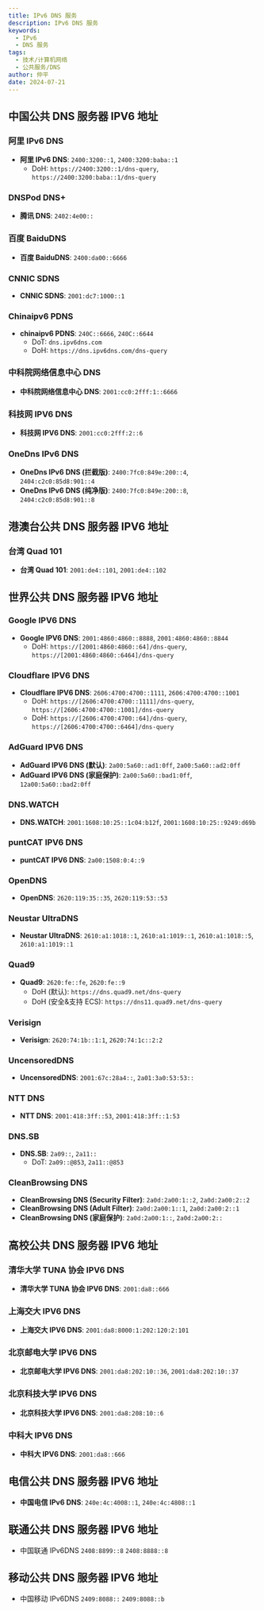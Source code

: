 ```yaml
---
title: IPv6 DNS 服务
description: IPv6 DNS 服务
keywords:
  - IPv6
  - DNS 服务
tags:
  - 技术/计算机网络
  - 公共服务/DNS
author: 仲平
date: 2024-07-21
---
```


## 中国公共 DNS 服务器 IPV6 地址

### 阿里 IPv6 DNS

- **阿里 IPv6 DNS**: `2400:3200::1`, `2400:3200:baba::1`
  - DoH: `https://2400:3200::1/dns-query`, `https://2400:3200:baba::1/dns-query`

### DNSPod DNS+

- **腾讯 DNS**: `2402:4e00::`

### 百度 BaiduDNS

- **百度 BaiduDNS**: `2400:da00::6666`

### CNNIC SDNS

- **CNNIC SDNS**: `2001:dc7:1000::1`

### Chinaipv6 PDNS

- **chinaipv6 PDNS**: `240C::6666`, `240C::6644`
  - DoT: `dns.ipv6dns.com`
  - DoH: `https://dns.ipv6dns.com/dns-query`

### 中科院网络信息中心 DNS

- **中科院网络信息中心 DNS**: `2001:cc0:2fff:1::6666`

### 科技网 IPV6 DNS

- **科技网 IPV6 DNS**: `2001:cc0:2fff:2::6`

### OneDns IPv6 DNS

- **OneDns IPv6 DNS (拦截版)**: `2400:7fc0:849e:200::4`, `2404:c2c0:85d8:901::4`
- **OneDns IPv6 DNS (纯净版)**: `2400:7fc0:849e:200::8`, `2404:c2c0:85d8:901::8`

## 港澳台公共 DNS 服务器 IPV6 地址

### 台湾 Quad 101

- **台湾 Quad 101**: `2001:de4::101`, `2001:de4::102`

## 世界公共 DNS 服务器 IPV6 地址

### Google IPV6 DNS

- **Google IPV6 DNS**: `2001:4860:4860::8888`, `2001:4860:4860::8844`
  - DoH: `https://[2001:4860:4860::64]/dns-query`, `https://[2001:4860:4860::6464]/dns-query`

### Cloudflare IPV6 DNS

- **Cloudflare IPV6 DNS**: `2606:4700:4700::1111`, `2606:4700:4700::1001`
  - DoH: `https://[2606:4700:4700::1111]/dns-query`, `https://[2606:4700:4700::1001]/dns-query`
  - DoH: `https://[2606:4700:4700::64]/dns-query`, `https://[2606:4700:4700::6464]/dns-query`

### AdGuard IPV6 DNS

- **AdGuard IPV6 DNS (默认)**: `2a00:5a60::ad1:0ff`, `2a00:5a60::ad2:0ff`
- **AdGuard IPV6 DNS (家庭保护)**: `2a00:5a60::bad1:0ff`, `12a00:5a60::bad2:0ff`

### DNS.WATCH

- **DNS.WATCH**: `2001:1608:10:25::1c04:b12f`, `2001:1608:10:25::9249:d69b`

### puntCAT IPV6 DNS

- **puntCAT IPV6 DNS**: `2a00:1508:0:4::9`

### OpenDNS

- **OpenDNS**: `2620:119:35::35`, `2620:119:53::53`

### Neustar UltraDNS

- **Neustar UltraDNS**: `2610:a1:1018::1`, `2610:a1:1019::1`, `2610:a1:1018::5`, `2610:a1:1019::1`

### Quad9

- **Quad9**: `2620:fe::fe`, `2620:fe::9`
  - DoH (默认): `https://dns.quad9.net/dns-query`
  - DoH (安全&支持 ECS): `https://dns11.quad9.net/dns-query`

### Verisign

- **Verisign**: `2620:74:1b::1:1`, `2620:74:1c::2:2`

### UncensoredDNS

- **UncensoredDNS**: `2001:67c:28a4::`, `2a01:3a0:53:53::`

### NTT DNS

- **NTT DNS**: `2001:418:3ff::53`, `2001:418:3ff::1:53`

### DNS.SB

- **DNS.SB**: `2a09::`, `2a11::`
  - DoT: `2a09::@853`, `2a11::@853`

### CleanBrowsing DNS

- **CleanBrowsing DNS (Security Filter)**: `2a0d:2a00:1::2`, `2a0d:2a00:2::2`
- **CleanBrowsing DNS (Adult Filter)**: `2a0d:2a00:1::1`, `2a0d:2a00:2::1`
- **CleanBrowsing DNS (家庭保护)**: `2a0d:2a00:1::`, `2a0d:2a00:2::`

## 高校公共 DNS 服务器 IPV6 地址

### 清华大学 TUNA 协会 IPV6 DNS

- **清华大学 TUNA 协会 IPV6 DNS**: `2001:da8::666`

### 上海交大 IPV6 DNS

- **上海交大 IPV6 DNS**: `2001:da8:8000:1:202:120:2:101`

### 北京邮电大学 IPV6 DNS

- **北京邮电大学 IPV6 DNS**: `2001:da8:202:10::36`, `2001:da8:202:10::37`

### 北京科技大学 IPV6 DNS

- **北京科技大学 IPV6 DNS**: `2001:da8:208:10::6`

### 中科大 IPV6 DNS

- **中科大 IPV6 DNS**: `2001:da8::666`

## 电信公共 DNS 服务器 IPV6 地址

- **中国电信 IPv6 DNS**: `240e:4c:4008::1`, `240e:4c:4808::1`

## 联通公共 DNS 服务器 IPV6 地址

 - 中国联通 IPv6DNS	`2408:8899::8` `2408:8888::8`

## 移动公共 DNS 服务器 IPV6 地址

 - 中国移动 IPv6DNS	`2409:8088::` `2409:8088::b`
